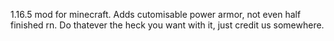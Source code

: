 1.16.5 mod for minecraft.
Adds cutomisable power armor, not even half finished rn. 
Do thatever the heck you want with it, just credit us somewhere.

